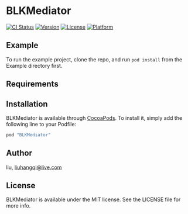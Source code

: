 # BLKMediator

[![CI Status](http://img.shields.io/travis/liu/BLKMediator.svg?style=flat)](https://travis-ci.org/liu/BLKMediator)
[![Version](https://img.shields.io/cocoapods/v/BLKMediator.svg?style=flat)](http://cocoapods.org/pods/BLKMediator)
[![License](https://img.shields.io/cocoapods/l/BLKMediator.svg?style=flat)](http://cocoapods.org/pods/BLKMediator)
[![Platform](https://img.shields.io/cocoapods/p/BLKMediator.svg?style=flat)](http://cocoapods.org/pods/BLKMediator)

## Example

To run the example project, clone the repo, and run `pod install` from the Example directory first.

## Requirements

## Installation

BLKMediator is available through [CocoaPods](http://cocoapods.org). To install
it, simply add the following line to your Podfile:

```ruby
pod "BLKMediator"
```

## Author

liu, liuhangqi@live.com

## License

BLKMediator is available under the MIT license. See the LICENSE file for more info.
